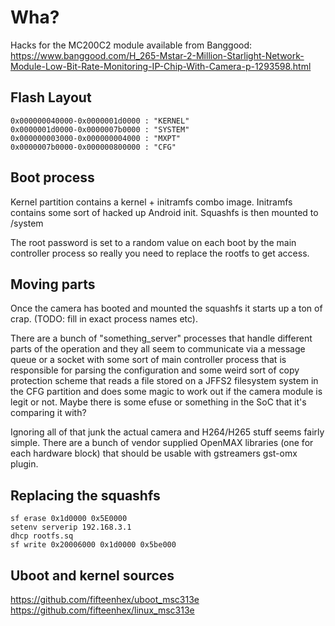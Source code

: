 # Wha?

Hacks for the MC200C2 module available from Banggood:
https://www.banggood.com/H_265-Mstar-2-Million-Starlight-Network-Module-Low-Bit-Rate-Monitoring-IP-Chip-With-Camera-p-1293598.html

## Flash Layout
 
```0x000000020000-0x00000003f000 : "UBOOT"
0x000000040000-0x0000001d0000 : "KERNEL"
0x0000001d0000-0x0000007b0000 : "SYSTEM"
0x000000003000-0x000000004000 : "MXPT"
0x0000007b0000-0x000000800000 : "CFG"
``` 

## Boot process
 
Kernel partition contains a kernel + initramfs combo image.
Initramfs contains some sort of hacked up Android init.
Squashfs is then mounted to /system

The root password is set to a random value on each
boot by the main controller process so really you need to 
replace the rootfs to get access.

## Moving parts

Once the camera has booted and mounted the squashfs it starts
up a ton of crap. (TODO: fill in exact process names etc).

There are a bunch of "something_server" processes that handle
different parts of the operation and they all seem to
communicate via a message queue or a socket with some sort of
main controller process that is responsible for parsing the
configuration and some weird sort of copy protection scheme
that reads a file stored on a JFFS2 filesystem system in the
CFG partition and does some magic to work out if the camera
module is legit or not. Maybe there is some efuse or something
in the SoC that it's comparing it with?

Ignoring all of that junk the actual camera and H264/H265
stuff seems fairly simple. There are a bunch of vendor
supplied OpenMAX libraries (one for each hardware block)
that should be usable with gstreamers gst-omx plugin.

## Replacing the squashfs
 
```sf probe
sf erase 0x1d0000 0x5E0000 
setenv serverip 192.168.3.1
dhcp rootfs.sq
sf write 0x20006000 0x1d0000 0x5be000
```

## Uboot and kernel sources

https://github.com/fifteenhex/uboot_msc313e
https://github.com/fifteenhex/linux_msc313e

